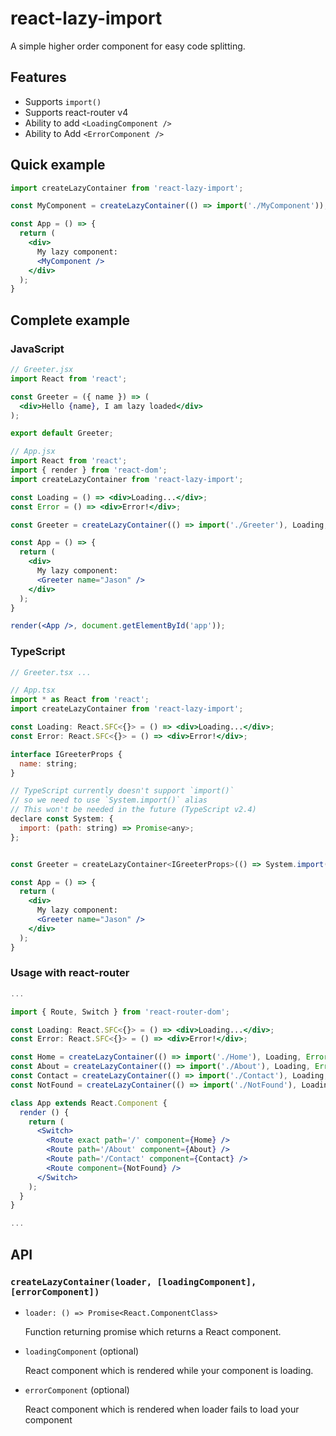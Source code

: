 # react-lazy-import

A simple higher order component for easy code splitting.

## Features

* Supports `import()`
* Supports react-router v4
* Ability to add `<LoadingComponent />`
* Ability to Add `<ErrorComponent />`

## Quick example
```jsx
import createLazyContainer from 'react-lazy-import';

const MyComponent = createLazyContainer(() => import('./MyComponent'));

const App = () => {
  return (
    <div>
      My lazy component:
      <MyComponent />
    </div>
  );
}
```

## Complete example

### JavaScript

```jsx
// Greeter.jsx
import React from 'react';

const Greeter = ({ name }) => (
  <div>Hello {name}, I am lazy loaded</div>
);

export default Greeter;
```


```jsx
// App.jsx
import React from 'react';
import { render } from 'react-dom';
import createLazyContainer from 'react-lazy-import';

const Loading = () => <div>Loading...</div>;
const Error = () => <div>Error!</div>;

const Greeter = createLazyContainer(() => import('./Greeter'), Loading, Error);

const App = () => {
  return (
    <div>
      My lazy component:
      <Greeter name="Jason" />
    </div>
  );
}

render(<App />, document.getElementById('app'));
```

### TypeScript
```jsx
// Greeter.tsx ...
```

```jsx
// App.tsx
import * as React from 'react';
import createLazyContainer from 'react-lazy-import';

const Loading: React.SFC<{}> = () => <div>Loading...</div>;
const Error: React.SFC<{}> = () => <div>Error!</div>;

interface IGreeterProps {
  name: string;
}

// TypeScript currently doesn't support `import()` 
// so we need to use `System.import()` alias
// This won't be needed in the future (TypeScript v2.4)
declare const System: {
  import: (path: string) => Promise<any>;
};


const Greeter = createLazyContainer<IGreeterProps>(() => System.import('./Greeter'), Loading, Error);

const App = () => {
  return (
    <div>
      My lazy component:
      <Greeter name="Jason" />
    </div>
  );
}
```

### Usage with react-router

```jsx
...

import { Route, Switch } from 'react-router-dom';

const Loading: React.SFC<{}> = () => <div>Loading...</div>;
const Error: React.SFC<{}> = () => <div>Error!</div>;

const Home = createLazyContainer(() => import('./Home'), Loading, Error);
const About = createLazyContainer(() => import('./About'), Loading, Error);
const Contact = createLazyContainer(() => import('./Contact'), Loading, Error);
const NotFound = createLazyContainer(() => import('./NotFound'), Loading, Error);

class App extends React.Component {
  render () {
    return (
      <Switch>
        <Route exact path='/' component={Home} />
        <Route path='/About' component={About} />
        <Route path='/Contact' component={Contact} />
        <Route component={NotFound} />
      </Switch>
    );
  }
}

...

```

## API

### `createLazyContainer(loader, [loadingComponent], [errorComponent])`

* `loader: () => Promise<React.ComponentClass>`

  Function returning promise which returns a React component.
* `loadingComponent` (optional)

  React component which is rendered while your component is loading.
* `errorComponent` (optional)

  React component which is rendered when loader fails to load your component
